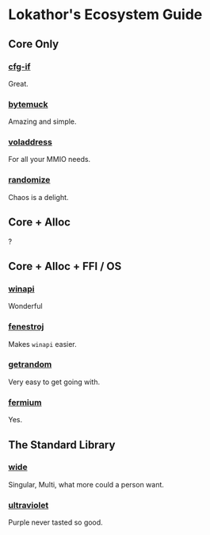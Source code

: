 
# Lokathor's Ecosystem Guide

## Core Only

### [cfg-if](https://docs.rs/cfg-if)

Great.

### [bytemuck](https://docs.rs/bytemuck)

Amazing and simple.

### [voladdress](https://docs.rs/voladdress)

For all your MMIO needs.

### [randomize](https://docs.rs/randomize)

Chaos is a delight.

## Core + Alloc

?

## Core + Alloc + FFI / OS

### [winapi](https://docs.rs/winapi)

Wonderful

### [fenestroj](https://docs.rs/fenestroj)

Makes `winapi` easier.

### [getrandom](https://docs.rs/getrandom)

Very easy to get going with.

### [fermium](https://docs.rs/fermium)

Yes.

## The Standard Library

### [wide](https://docs.rs/wide)

Singular, Multi, what more could a person want.

### [ultraviolet](https://docs.rs/ultraviolet)

Purple never tasted so good.

